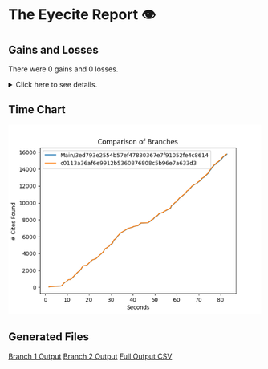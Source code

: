 # The Eyecite Report :eye:



Gains and Losses
---------
There were 0 gains and 0 losses.

<details>
<summary>Click here to see details.</summary>

|     id     |  Gain  |  Loss  |
| ---------- | ------ | ------ |


</details>



Time Chart
---------

![image](https://raw.githubusercontent.com/freelawproject/eyecite/artifacts/274/results/chart.png)


Generated Files
---------

[Branch 1 Output](https://raw.githubusercontent.com/freelawproject/eyecite/artifacts/274/results/3ed793e2554b57ef47830367e7f91052fe4c8614.json)
[Branch 2 Output](https://raw.githubusercontent.com/freelawproject/eyecite/artifacts/274/results/c0113a36af6e9912b5360876808c5b96e7a633d3.json)
[Full Output CSV ](https://raw.githubusercontent.com/freelawproject/eyecite/artifacts/274/results/output.csv)

